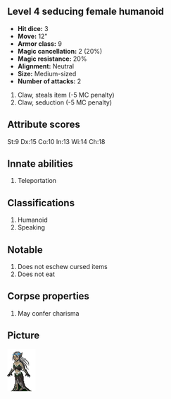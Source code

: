 ## Level 4 seducing female humanoid

- **Hit dice:** 3
- **Move:** 12"
- **Armor class:** 9
- **Magic cancellation:** 2 (20%)
- **Magic resistance:** 20%
- **Alignment:** Neutral
- **Size:** Medium-sized
- **Number of attacks:** 2
1. Claw, steals item (-5 MC penalty)
2. Claw, seduction (-5 MC penalty)

## Attribute scores

St:9 Dx:15 Co:10 In:13 Wi:14 Ch:18

## Innate abilities

1. Teleportation

## Classifications

1. Humanoid
2. Speaking

## Notable

1. Does not eschew cursed items
2. Does not eat

## Corpse properties

1. May confer charisma

## Picture

![Mountain nymph](https://github.com/hyvanmielenpelit/GnollHackTileSet/blob/main/Monsters/mountain_nymph/mountain_nymph.png?raw=true)
